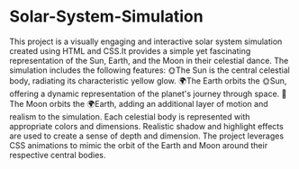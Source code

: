 # Solar-System-Simulation
This project is a visually engaging and interactive solar system simulation created using HTML and CSS.It provides a simple yet fascinating representation of the Sun, Earth, and the Moon in their celestial dance. The simulation includes the following features:
🌞The Sun is the central celestial body, radiating its characteristic yellow glow.
🌍The Earth orbits the 🌞Sun, offering a dynamic representation of the planet's journey through space.
🌙The Moon orbits the 🌍Earth, adding an additional layer of motion and realism to the simulation.
Each celestial body is represented with appropriate colors and dimensions.
Realistic shadow and highlight effects are used to create a sense of depth and dimension.
The project leverages CSS animations to mimic the orbit of the Earth and Moon around their respective central bodies.

